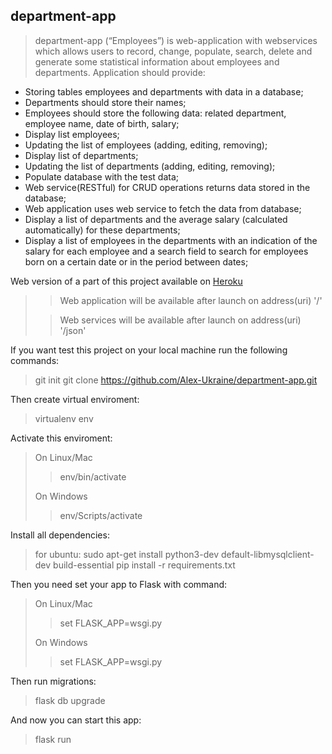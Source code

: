 ## department-app

>department-app (“Employees”) is web-application with webservices which allows users to record, change, populate, search, delete and generate some statistical information about employees and departments.
Application should provide:
- Storing tables employees and departments with data in a database;
- Departments should store their names;
- Employees should store the following data: related department, employee name, date of
birth, salary;
- Display list employees;
- Updating the list of employees (adding, editing, removing);
- Display list of departments;
- Updating the list of departments (adding, editing, removing);
- Populate database with the test data;
- Web service(RESTful) for CRUD operations returns data stored in the database;
- Web application uses web service to fetch the data from database;
- Display a list of departments and the average salary (calculated automatically) for these
departments;
- Display a list of employees in the departments with an indication of the salary for each
employee and a search field to search for employees born on a certain date or in the
period between dates;

Web version of a part of this project available on [Heroku](https://alex-app-flask.herokuapp.com/)
>> Web application will be available after launch on address(uri) '/'
> 
>> Web services will be available after launch on address(uri) '/json'
 
If you want test this project on your local machine run the following commands:

> git init
> git clone https://github.com/Alex-Ukraine/department-app.git
> 
Then create virtual enviroment:

> virtualenv env

Activate this enviroment:

>On Linux/Mac
>> env/bin/activate
>>
>On Windows
>> env/Scripts/activate

Install all dependencies:
> for ubuntu: sudo apt-get install python3-dev default-libmysqlclient-dev build-essential
> pip install -r requirements.txt

Then you need set your app to Flask with command:

>On Linux/Mac
>> set FLASK_APP=wsgi.py
>>
>On Windows
>> set FLASK_APP=wsgi.py

Then run migrations:

> flask db upgrade

And now you can start this app:

> flask run
